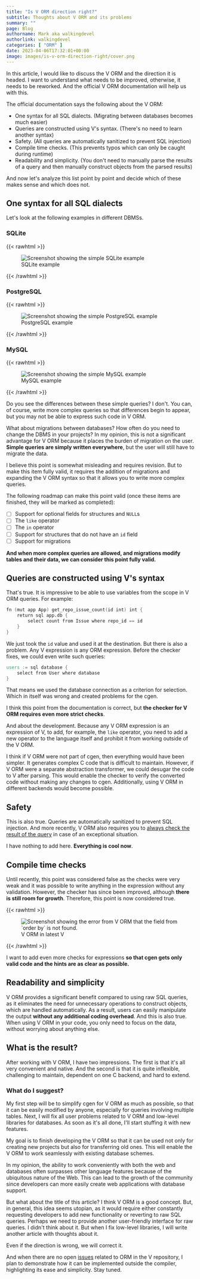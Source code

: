 ```yaml
---
title: "Is V ORM direction right?"
subtitle: Thoughts about V ORM and its problems
summary: ""
page: Blog
authorname: Mark aka walkingdevel
authorlink: walkingdevel
categories: [ "ORM" ]
date: 2023-04-06T17:32:01+00:00
image: images/is-v-orm-direction-right/cover.png
---
```


In this article, I would like to discuss the V ORM and the direction it is headed.
I want to understand what needs to be improved, otherwise, it needs to be reworked.
And the official V ORM documentation will help us with this.

The official documentation says the following about the V ORM:

- One syntax for all SQL dialects. (Migrating between databases becomes much easier)
- Queries are constructed using V's syntax. (There's no need to learn another syntax)
- Safety. (All queries are automatically sanitized to prevent SQL injection)
- Compile time checks. (This prevents typos which can only be caught during runtime)
- Readability and simplicity. (You don't need to manually parse the results of
a query and then manually construct objects from the parsed results)

And now let's analyze this list point by point and decide which of these makes sense and which does not.

## One syntax for all SQL dialects

Let's look at the following examples in different DBMSs.

### SQLite

{{< rawhtml >}}

<figure>
<img src="/images/is-v-orm-direction-right/sqlite.png"
alt="Screenshot showing the simple SQLite example"/>
<figcaption>SQLite example</figcaption>
</figure>

{{< /rawhtml >}}

### PostgreSQL

{{< rawhtml >}}

<figure>
<img src="/images/is-v-orm-direction-right/postgres.png"
alt="Screenshot showing the simple PostgreSQL example"/>
<figcaption>PostgreSQL example</figcaption>
</figure>

{{< /rawhtml >}}

### MySQL

{{< rawhtml >}}

<figure>
<img src="/images/is-v-orm-direction-right/mysql.png"
alt="Screenshot showing the simple MySQL example"/>
<figcaption>MySQL example</figcaption>
</figure>

{{< /rawhtml >}}

Do you see the differences between these simple queries? I don't.
You can, of course, write more complex queries so that differences begin to appear,
but you may not be able to express such code in V ORM.

What about migrations between databases?
How often do you need to change the DBMS in your projects?
In my opinion, this is not a significant advantage for V ORM because it places the burden of migration on the user.
**Simple queries are simply written everywhere**, but the user will still have to migrate the data.

I believe this point is somewhat misleading and requires revision.
But to make this item fully valid, it requires the addition of migrations
and expanding the V ORM syntax so that it allows you to write more complex queries.

The following roadmap can make this point valid
(once these items are finished, they will be marked as completed):

- [ ] Support for optional fields for structures and `NULL`s
- [ ] The `like` operator
- [ ] The `in` operator
- [ ] Support for structures that do not have an `id` field
- [ ] Support for migrations

**And when more complex queries are allowed,
and migrations modify tables and their data, we can consider this point fully valid.**

## Queries are constructed using V's syntax

That's true. It is impressive to be able to use variables from the scope in V ORM queries. For example:

```v
fn (mut app App) get_repo_issue_count(id int) int {
    return sql app.db {
        select count from Issue where repo_id == id
    }
}
```

We just took the `id` value and used it at the destination. But there is also a problem.
Any V expression is any ORM expression. Before the checker fixes, we could even write such queries:

```v
users := sql database {
    select from User where database
}
```

That means we used the database connection as a criterion for selection.
Which in itself was wrong and created problems for the cgen.

I think this point from the documentation is correct,
but **the checker for V ORM requires even more strict checks**.

And about the development. Because any V ORM expression is an expression of V,
to add, for example, the `like` operator, you need to add
a new operator to the language itself and prohibit it from working outside of the V ORM.

I think if V ORM were not part of cgen, then everything would have been simpler.
It generates complex C code that is difficult to maintain.
However, if V ORM were a separate abstraction transformer,
we could desugar the code to V after parsing.
This would enable the checker to verify the converted code without making any changes to cgen.
Additionally, using V ORM in different backends would become possible.

## Safety

This is also true. Queries are automatically sanitized to prevent SQL injection.
And more recently, V ORM also requires you to
[always check the result of the query](https://github.com/vlang/v/pull/17871)
in case of an exceptional situation.

I have nothing to add here. **Everything is cool now**.

## Compile time checks

Until recently, this point was considered false as the checks were very weak
and it was possible to write anything in the expression without any validation.
However, the checker has since been improved, although **there is still room for growth**.
Therefore, this point is now considered true.

{{< rawhtml >}}

<figure>
<img src="/images/is-v-orm-direction-right/order-by.png"
alt="Screenshot showing the error from V ORM that the field from `order by` is not found."/>
<figcaption>V ORM in latest V</figcaption>
</figure>

{{< /rawhtml >}}

I want to add even more checks for expressions
**so that cgen gets only valid code and the hints are as clear as possible.**

## Readability and simplicity

V ORM provides a significant benefit compared to using raw SQL queries,
as it eliminates the need for unnecessary operations to construct objects,
which are handled automatically. As a result,
users can easily manipulate the output **without any additional coding overhead**.
And this is also true. When using V ORM in your code,
you only need to focus on the data, without worrying about anything else.

## What is the result?

After working with V ORM, I have two impressions.
The first is that it's all very convenient and native.
And the second is that it is quite inflexible, challenging to maintain,
dependent on one C backend, and hard to extend.

### What do I suggest?

My first step will be to simplify cgen for V ORM as much as possible,
so that it can be easily modified by anyone, especially for queries involving multiple tables.
Next, I will fix all user problems related to V ORM and low-level libraries for databases.
As soon as it's all done, I'll start stuffing it with new features.

My goal is to finish developing the V ORM so that it can be used not only for creating new projects
but also for transferring old ones. This will enable the V ORM to work seamlessly with existing database schemes.

In my opinion, the ability to work conveniently with both the web and databases
often surpasses other language features because of the ubiquitous nature of the Web.
This can lead to the growth of the community
since developers can more easily create web applications with database support.

But what about the title of this article? I think V ORM is a good concept.
But, in general, this idea seems utopian,
as it would require either constantly requesting developers
to add new functionality or reverting to raw SQL queries.
Perhaps we need to provide another user-friendly interface for raw queries.
I didn't think about it. But when I fix low-level libraries,
I will write another article with thoughts about it.

Even if the direction is wrong, we will correct it.

And when there are no open [issues](https://github.com/vlang/v/issues?q=is%3Aissue+is%3Aopen+orm)
related to ORM in the V repository,
I plan to demonstrate how it can be implemented outside the compiler,
highlighting its ease and simplicity. Stay tuned.
